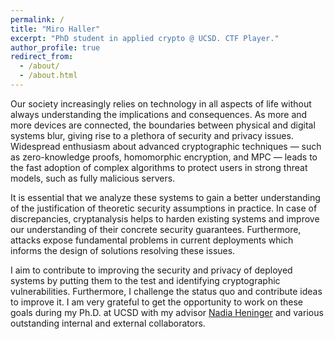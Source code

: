 ```yaml
---
permalink: /
title: "Miro Haller"
excerpt: "PhD student in applied crypto @ UCSD. CTF Player."
author_profile: true
redirect_from:
  - /about/
  - /about.html
---
```


Our society increasingly relies on technology in all aspects of life without always understanding the implications and consequences.
As more and more devices are connected, the boundaries between physical and digital systems blur, giving rise to a plethora of security and privacy issues.
Widespread enthusiasm about advanced cryptographic techniques — such as zero-knowledge proofs, homomorphic encryption, and MPC — leads to the fast adoption of complex algorithms to protect users in strong threat models, such as fully malicious servers.

It is essential that we analyze these systems to gain a better understanding of the justification of theoretic security assumptions in practice.
In case of discrepancies, cryptanalysis helps to harden existing systems and improve our understanding of their concrete security guarantees.
Furthermore, attacks expose fundamental problems in current deployments which informs the design of solutions resolving these issues.

I aim to contribute to improving the security and privacy of deployed systems by putting them to the test and identifying cryptographic vulnerabilities.
Furthermore, I challenge the status quo and contribute ideas to improve it.
I am very grateful to get the opportunity to work on these goals during my Ph.D. at UCSD with my advisor [Nadia Heninger](https://cseweb.ucsd.edu/~nadiah/) and various outstanding internal and external collaborators.

